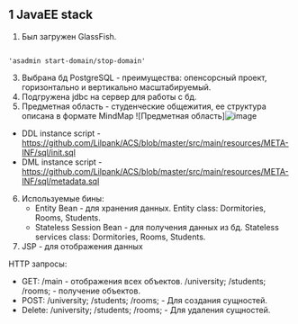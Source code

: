 ## 1 JavaEE stack
1. Был загружен GlassFish.

<code>
'asadmin start-domain/stop-domain'
</code>

3. Выбрана бд PostgreSQL - преимущества: опенсорсный проект, горизонтально и вертикально масштабируемый. 
4. Подгружена jdbc на сервер для работы с бд.
5. Предметная область - студенческие общежития, ее структура описана в формате MindMap ![Предметная область]![image](https://github.com/Lilpank/ACS/assets/109220001/2508b3d3-3e1a-43fe-a807-fb11bec0bf6f)
* DDL instance script - https://github.com/Lilpank/ACS/blob/master/src/main/resources/META-INF/sql/init.sql
* DML instance script - https://github.com/Lilpank/ACS/blob/master/src/main/resources/META-INF/sql/metadata.sql 
6. Используемые бины: 
   * Entity Bean - для хранения данных. Entity class: Dormitories, Rooms, Students.
   * Stateless Session Bean - для получения данных из бд. Stateless services class: Dormitories, Rooms, Students.  
7. JSP - для отображения данных

HTTP запросы:
* GET: /main - отображения всех объектов. /university; /students; /rooms; - получение объектов.
* POST: /university; /students; /rooms; - Для создания сущностей.
* Delete: /university; /students; /rooms; - Для удаления сущностей.